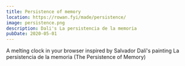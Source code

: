 ```yaml
---
title: Persistence of memory
location: https://rowan.fyi/made/persistence/
image: persistence.png
description: Dali's La persistencia de la memoria
pubDate: 2020-05-01
---
```


A melting clock in your browser inspired by Salvador Dalí's painting La persistencia de la memoria (The Persistence of Memory)
